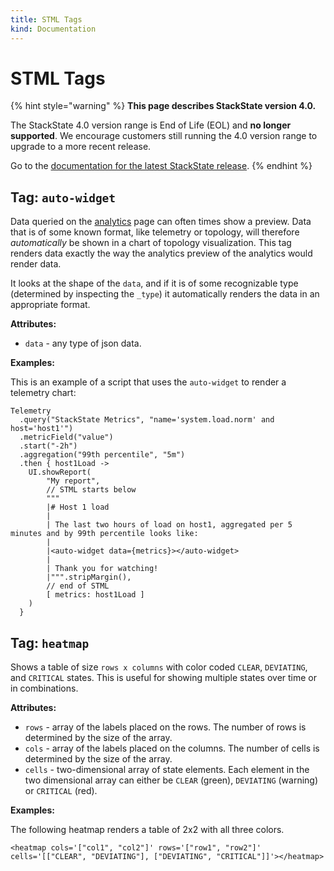 ```yaml
---
title: STML Tags
kind: Documentation
---
```


# STML Tags


{% hint style="warning" %}
**This page describes StackState version 4.0.**

The StackState 4.0 version range is End of Life (EOL) and **no longer supported**. We encourage customers still running the 4.0 version range to upgrade to a more recent release.

Go to the [documentation for the latest StackState release](https://docs.stackstate.com/).
{% endhint %}

## Tag: `auto-widget`

Data queried on the [analytics](../../use/queries.md) page can often times show a preview. Data that is of some known format, like telemetry or topology, will therefore _automatically_ be shown in a chart of topology visualization. This tag renders data exactly the way the analytics preview of the analytics would render data.

It looks at the shape of the `data`, and if it is of some recognizable type \(determined by inspecting the `_type`\) it automatically renders the data in an appropriate format.

**Attributes:**

* `data` - any type of json data.

**Examples:**

This is an example of a script that uses the `auto-widget` to render a telemetry chart:

```text
Telemetry
  .query("StackState Metrics", "name='system.load.norm' and host='host1'")
  .metricField("value")
  .start("-2h")
  .aggregation("99th percentile", "5m")
  .then { host1Load ->
    UI.showReport(
        "My report",
        // STML starts below
        """
        |# Host 1 load
        |
        | The last two hours of load on host1, aggregated per 5 minutes and by 99th percentile looks like:
        |
        |<auto-widget data={metrics}></auto-widget>
        |
        | Thank you for watching!
        |""".stripMargin(),
        // end of STML
        [ metrics: host1Load ]
    )
  }
```

## Tag: `heatmap`

Shows a table of size `rows x columns` with color coded `CLEAR`, `DEVIATING`, and `CRITICAL` states. This is useful for showing multiple states over time or in combinations.

**Attributes:**

* `rows` - array of the labels placed on the rows. The number of rows is determined by the size of the array.
* `cols` - array of the labels placed on the columns. The number of cells is determined by the size of the array.
* `cells` - two-dimensional array of state elements. Each element in the two dimensional array can either be `CLEAR` \(green\), `DEVIATING` \(warning\) or `CRITICAL` \(red\).

**Examples:**

The following heatmap renders a table of 2x2 with all three colors.

```text
<heatmap cols='["col1", "col2"]' rows='["row1", "row2"]' cells='[["CLEAR", "DEVIATING"], ["DEVIATING", "CRITICAL"]]'></heatmap>
```

